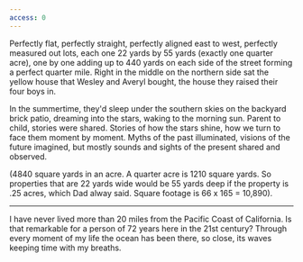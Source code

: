 ```yaml
---
access: 0
---
```

Perfectly flat, perfectly straight, perfectly aligned east to west, perfectly measured out lots, each one 22 yards by 55 yards (exactly one quarter acre), one by one adding up to 440 yards on each side of the street forming a perfect quarter mile. Right in the middle on the northern side sat the yellow house that Wesley and Averyl bought, the house they raised their four boys in.

In the summertime, they'd sleep under the southern skies on the backyard brick patio, dreaming into the stars, waking to the morning sun. Parent to child, stories were shared. Stories of how the stars shine, how we turn to face them moment by moment. Myths of the past illuminated, visions of the future imagined, but mostly sounds and sights of the present shared and observed.

(4840 square yards in an acre. A quarter acre is 1210 square yards. So properties that are 22 yards wide would be 55 yards deep if the property is .25 acres, which Dad alway said. Square footage is 66 x 165 = 10,890). 
___
I have never lived more than 20 miles from the Pacific Coast of California. Is that remarkable for a person of 72 years here in the 21st century? Through every moment of my life the ocean has been there, so close, its waves keeping time with my breaths.